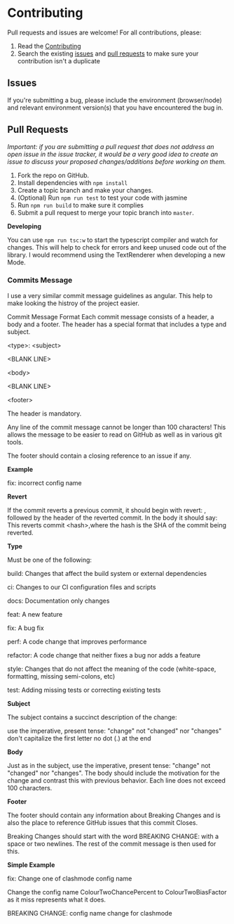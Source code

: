 # Contributing
Pull requests and issues are welcome! For all contributions, please:

1. Read the [Contributing](CONTRIBUTING.md)
2. Search the existing [issues](https://github.com/KieranFleckney/Battle-Lines/issues) and [pull requests](https://github.com/KieranFleckney/Battle-Lines/pulls) to make sure your contribution isn't a duplicate

## Issues

If you're submitting a bug, please include the environment (browser/node) and relevant environment version(s) that you have encountered the bug in.

## Pull Requests

*Important: if you are submitting a pull request that does not address an open issue in the issue tracker, it would be a very good idea to create an issue to discuss your proposed changes/additions before working on them.*

1. Fork the repo on GitHub.
2. Install dependencies with `npm install`
3. Create a topic branch and make your changes.
4. (Optional) Run `npm run test` to test your code with jasmine
5. Run `npm run build` to make sure it complies
6. Submit a pull request to merge your topic branch into `master`.

**Developing**

You can use `npm run tsc:w` to start the typescript compiler and watch for changes. This will help to check for errors and keep unused code out of the library. I would recommend using the TextRenderer when developing a new Mode.

### Commits Message
I use a very similar commit message guidelines as angular. This help to make looking the histroy of the project easier.

Commit Message Format
Each commit message consists of a header, a body and a footer. The header has a special format that includes a type and subject.

&lt;type&gt;: &lt;subject&gt;

&lt;BLANK LINE&gt;

&lt;body&gt;

&lt;BLANK LINE&gt;

&lt;footer&gt;


The header is mandatory.

Any line of the commit message cannot be longer than 100 characters! This allows the message to be easier to read on GitHub as well as in various git tools.

The footer should contain a closing reference to an issue if any.

**Example**

fix: incorrect config name

**Revert**

If the commit reverts a previous commit, it should begin with revert: , followed by the header of the reverted commit. In the body it should say: This reverts commit &lt;hash&gt;,where the hash is the SHA of the commit being reverted.

**Type**

Must be one of the following:

build: Changes that affect the build system or external dependencies

ci: Changes to our CI configuration files and scripts

docs: Documentation only changes

feat: A new feature

fix: A bug fix

perf: A code change that improves performance

refactor: A code change that neither fixes a bug nor adds a feature

style: Changes that do not affect the meaning of the code (white-space, formatting, missing semi-colons, etc)

test: Adding missing tests or correcting existing tests

**Subject**

The subject contains a succinct description of the change:

use the imperative, present tense: "change" not "changed" nor "changes"
don't capitalize the first letter
no dot (.) at the end

**Body**

Just as in the subject, use the imperative, present tense: "change" not "changed" nor "changes". The body should include the motivation for the change and contrast this with previous behavior. Each line does not exceed 100 characters.

**Footer**

The footer should contain any information about Breaking Changes and is also the place to reference GitHub issues that this commit Closes.

Breaking Changes should start with the word BREAKING CHANGE: with a space or two newlines. The rest of the commit message is then used for this.

**Simple Example**

fix: Change one of clashmode config name

Change the config name ColourTwoChancePercent to ColourTwoBiasFactor as it miss represents what
it does.

BREAKING CHANGE: config name change for clashmode
